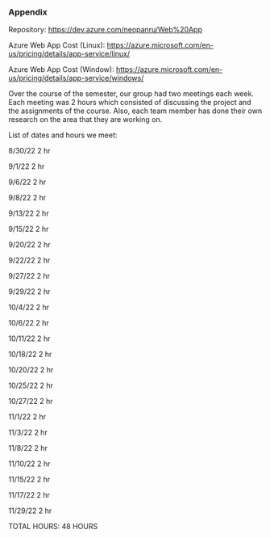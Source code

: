 ### Appendix
Repository: https://dev.azure.com/neopanru/Web%20App 

Azure Web App Cost (Linux): https://azure.microsoft.com/en-us/pricing/details/app-service/linux/ 

Azure Web App Cost (Window):  https://azure.microsoft.com/en-us/pricing/details/app-service/windows/ 

 

Over the course of the semester, our group had two meetings each week. Each meeting was 2 hours which consisted of discussing the project and the assignments of the course. Also, each team member has done their own research on the area that they are working on. 

List of dates and hours we meet: 

8/30/22	2 hr 

9/1/22		2 hr	 

9/6/22		2 hr 

9/8/22		2 hr 

9/13/22	2 hr 

9/15/22	2 hr 

9/20/22	2 hr 

9/22/22	2 hr 

9/27/22	2 hr 

9/29/22	2 hr 

10/4/22	2 hr 

10/6/22	2 hr 

10/11/22	2 hr 

10/18/22	2 hr 

10/20/22	2 hr 

10/25/22	2 hr 

10/27/22	2 hr 

11/1/22		2 hr 

11/3/22		2 hr 

11/8/22		2 hr 

11/10/22	2 hr 

11/15/22	2 hr 

11/17/22	2 hr 

11/29/22	2 hr 

TOTAL HOURS: 48 HOURS 